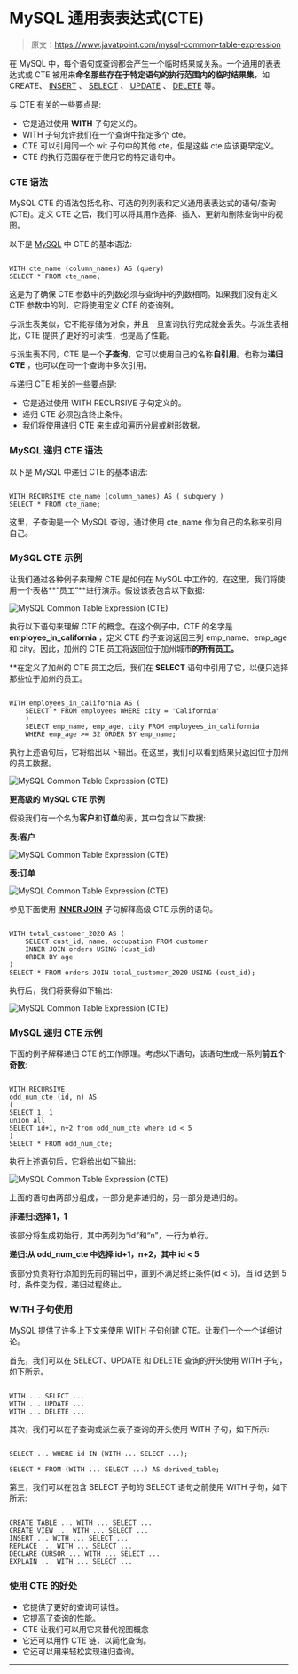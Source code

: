 # MySQL 通用表表达式(CTE)

> 原文：<https://www.javatpoint.com/mysql-common-table-expression>

在 MySQL 中，每个语句或查询都会产生一个临时结果或关系。一个通用的表表达式或 CTE 被用来**命名那些存在于特定语句的执行范围内的临时结果集**，如 CREATE、 [INSERT](https://www.javatpoint.com/mysql-insert) 、 [SELECT](https://www.javatpoint.com/mysql-select) 、 [UPDATE](https://www.javatpoint.com/mysql-update) 、 [DELETE](https://www.javatpoint.com/mysql-delete) 等。

与 CTE 有关的一些要点是:

*   它是通过使用 **WITH** 子句定义的。
*   WITH 子句允许我们在一个查询中指定多个 cte。
*   CTE 可以引用同一个 wit 子句中的其他 cte，但是这些 cte 应该更早定义。
*   CTE 的执行范围存在于使用它的特定语句中。

### CTE 语法

MySQL CTE 的语法包括名称、可选的列列表和定义通用表表达式的语句/查询(CTE)。定义 CTE 之后，我们可以将其用作选择、插入、更新和删除查询中的视图。

以下是 [MySQL](https://www.javatpoint.com/mysql-tutorial) 中 CTE 的基本语法:

```

WITH cte_name (column_names) AS (query) 
SELECT * FROM cte_name;

```

这是为了确保 CTE 参数中的列数必须与查询中的列数相同。如果我们没有定义 CTE 参数中的列，它将使用定义 CTE 的查询列。

与派生表类似，它不能存储为对象，并且一旦查询执行完成就会丢失。与派生表相比，CTE 提供了更好的可读性，也提高了性能。

与派生表不同，CTE 是一个**子查询**，它可以使用自己的名称**自引用**。也称为**递归 CTE** ，也可以在同一个查询中多次引用。

与递归 CTE 相关的一些要点是:

*   它是通过使用 WITH RECURSIVE 子句定义的。
*   递归 CTE 必须包含终止条件。
*   我们将使用递归 CTE 来生成和遍历分层或树形数据。

### MySQL 递归 CTE 语法

以下是 MySQL 中递归 CTE 的基本语法:

```

WITH RECURSIVE cte_name (column_names) AS ( subquery ) 
SELECT * FROM cte_name;

```

这里，子查询是一个 MySQL 查询，通过使用 cte_name 作为自己的名称来引用自己。

### MySQL CTE 示例

让我们通过各种例子来理解 CTE 是如何在 MySQL 中工作的。在这里，我们将使用一个表格**“员工”**进行演示。假设该表包含以下数据:

![MySQL Common Table Expression (CTE)](img/112debc4a3ea3f651b3b8a1b810ff910.png)

执行以下语句来理解 CTE 的概念。在这个例子中，CTE 的名字是 **employee_in_california** ，定义 CTE 的子查询返回三列 emp_name、emp_age 和 city。因此，加州的 CTE 员工将返回位于加州城市**的所有员工。**

 **在定义了加州的 CTE 员工之后，我们在 **SELECT** 语句中引用了它，以便只选择那些位于加州的员工。

```

WITH employees_in_california AS (
    SELECT * FROM employees WHERE city = 'California' 
	) 
	SELECT emp_name, emp_age, city FROM employees_in_california
	WHERE emp_age >= 32 ORDER BY emp_name;

```

执行上述语句后，它将给出以下输出。在这里，我们可以看到结果只返回位于加州的员工数据。

![MySQL Common Table Expression (CTE)](img/5d403614f17f7f9740c755a688d83e7e.png)

**更高级的 MySQL CTE 示例**

假设我们有一个名为**客户**和**订单**的表，其中包含以下数据:

**表:客户**

![MySQL Common Table Expression (CTE)](img/5bd81f4e1827fa495c2fc919a406f349.png)

**表:订单**

![MySQL Common Table Expression (CTE)](img/232b205c1a7f6a715a8a9c977ab3fa84.png)

参见下面使用 **[INNER JOIN](https://www.javatpoint.com/mysql-inner-join)** 子句解释高级 CTE 示例的语句。

```

WITH total_customer_2020 AS (
    SELECT cust_id, name, occupation FROM customer 
	INNER JOIN orders USING (cust_id)
    ORDER BY age
)
SELECT * FROM orders JOIN total_customer_2020 USING (cust_id);

```

执行后，我们将获得如下输出:

![MySQL Common Table Expression (CTE)](img/3834969d769e1782775a7423d3a1581f.png)

### MySQL 递归 CTE 示例

下面的例子解释递归 CTE 的工作原理。考虑以下语句，该语句生成一系列**前五个奇数**:

```

WITH RECURSIVE 
odd_num_cte (id, n) AS
(
SELECT 1, 1 
union all
SELECT id+1, n+2 from odd_num_cte where id < 5 
)
SELECT * FROM odd_num_cte;

```

执行上述语句后，它将给出如下输出:

![MySQL Common Table Expression (CTE)](img/182071bb5559588580c8665886a57778.png)

上面的语句由两部分组成，一部分是非递归的，另一部分是递归的。

**非递归:选择 1，1**

该部分将生成初始行，其中两列为“id”和“n”，一行为单行。

**递归:从 odd_num_cte 中选择 id+1，n+2，其中 id < 5**

该部分负责将行添加到先前的输出中，直到不满足终止条件(id < 5)。当 id 达到 5 时，条件变为假，递归过程终止。

### WITH 子句使用

MySQL 提供了许多上下文来使用 WITH 子句创建 CTE。让我们一个一个详细讨论。

首先，我们可以在 SELECT、UPDATE 和 DELETE 查询的开头使用 WITH 子句，如下所示。

```

WITH ... SELECT ...
WITH ... UPDATE ...
WITH ... DELETE ...

```

其次，我们可以在子查询或派生表子查询的开头使用 WITH 子句，如下所示:

```

SELECT ... WHERE id IN (WITH ... SELECT ...);

SELECT * FROM (WITH ... SELECT ...) AS derived_table;

```

第三，我们可以在包含 SELECT 子句的 SELECT 语句之前使用 WITH 子句，如下所示:

```

CREATE TABLE ... WITH ... SELECT ...
CREATE VIEW ... WITH ... SELECT ...
INSERT ... WITH ... SELECT ...
REPLACE ... WITH ... SELECT ...
DECLARE CURSOR ... WITH ... SELECT ...
EXPLAIN ... WITH ... SELECT ...

```

### 使用 CTE 的好处

*   它提供了更好的查询可读性。
*   它提高了查询的性能。
*   CTE 让我们可以用它来替代视图概念
*   它还可以用作 CTE 链，以简化查询。
*   它还可以用来轻松实现递归查询。

* * ***